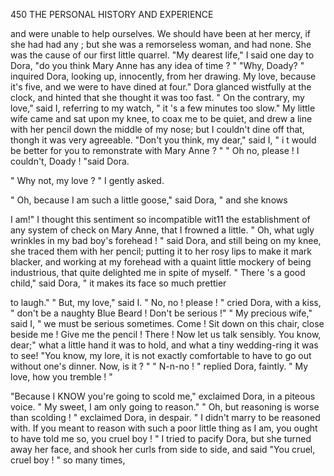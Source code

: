 450           THE PERSONAL HISTORY AND EXPERIENCE

 and were unable to help ourselves. We should have been at her mercy,
if she had had any ; but she was a remorseless woman, and had none. She
 was the cause of our first little quarrel.
    "My dearest life," I said one day to Dora, "do you think Mary Anne
has any idea of time ? "
    "Why, Doady? " inquired Dora, looking up, innocently, from her
drawing.
      My love, because it's five, and we were to have dined at four."
   Dora glanced wistfully at the clock, and hinted that she thought it was
too fast.
   " On the contrary, my love," said I, referring to my watch, " it 's a few
minutes too slow."
   My little wife came and sat upon my knee, to coax me to be quiet,
and drew a line with her pencil down the middle of my nose; but I
couldn't dine off that, thongh it was very agreeable.
   "Don't you think, my dear," said I, " i t would be better for you to
remonstrate with Mary Anne ? "
   " Oh no, please ! I couldn't, Doady ! "said Dora.

   " Why not, my love ? " I gently asked.

   " Oh, because I am such a little goose," said Dora, " and she knows

I am!"
   I thought this sentiment so incompatible wit11 the establishment of any
system of check on Mary Anne, that I frowned a little.
   " Oh, what ugly wrinkles in my bad boy's forehead ! " said Dora, and
still being on my knee, she traced them with her pencil; putting it to her
rosy lips to make it mark blacker, and working at my forehead with a
quaint little mockery of being industrious, that quite delighted me in
spite of myself.
   " There 's a good child," said Dora, " it makes its face so much prettier

to laugh."
   " But, my love," said I.
   " No, no ! please ! " cried Dora, with a kiss, " don't be a naughty Blue
Beard ! Don't be serious !"
   " My precious wife," said I, " we must be serious sometimes.       Come !
Sit down on this chair, close beside me ! Give me the pencil ! There !
Now let us talk sensibly. You know, dear;" what a little hand it was to
hold, and what a tiny wedding-ring it was to see! "You know, my lore,
it is not exactly comfortable to have to go out without one's dinner.
Now, is it ? "
   " N-n-no      ! " replied Dora, faintly.
   " My love, how you tremble ! "

   "Because I KNOW you're going to scold me," exclaimed Dora, in a
piteous voice.
   " My sweet, I am only going to reason."
   " Oh, but reasoning is worse than scolding ! " exclaimed Dora, in
despair. " I didn't marry to be reasoned with. If you meant to reason
with such a poor little thing as I am, you ought to have told me so, you
cruel boy ! "
   I tried to pacify Dora, but she turned away her face, and shook her
curls from side to side, and said "You cruel, cruel boy ! " so many times,
